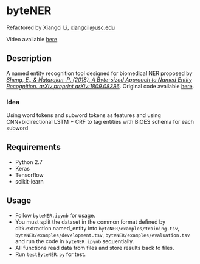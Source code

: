 # byteNER

Refactored by Xiangci Li, xiangcil@usc.edu

Video available [here](https://youtu.be/NXu--QkAfLw)


## Description
A named entity recognition tool designed for biomedical NER proposed by [*Sheng, E., & Natarajan, P. (2018). A Byte-sized Approach to Named Entity Recognition. arXiv preprint arXiv:1809.08386*](https://arxiv.org/abs/1809.08386
). Original code available [here](https://github.com/ewsheng/byteNER).

### Idea
Using word tokens and subword tokens as features and using CNN+bidirectional LSTM + CRF to tag entities with BIOES schema for each subword

## Requirements
* Python 2.7
* Keras 
* Tensorflow
* scikit-learn

## Usage
* Follow `byteNER.ipynb` for usage.
* You must split the dataset in the common format defined by ditk.extraction.named_entity into `byteNER/examples/training.tsv`, `byteNER/examples/development.tsv`, `byteNER/examples/evaluation.tsv` and run the code in `byteNER.ipynb` sequentially.
* All functions read data from files and store results back to files.
* Run `testByteNER.py` for test.